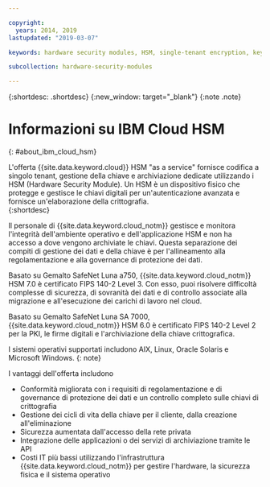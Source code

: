 ```yaml
---

copyright:
  years: 2014, 2019
lastupdated: "2019-03-07"

keywords: hardware security modules, HSM, single-tenant encryption, key management, Gemalto SafeNet Luna, FIPS certified, cryptographic, keys,

subcollection: hardware-security-modules

---
```


{:shortdesc: .shortdesc}
{:new_window: target="_blank"}
{:note .note}

# Informazioni su IBM Cloud HSM
{: #about_ibm_cloud_hsm}

L'offerta {{site.data.keyword.cloud}} HSM "as a service" fornisce codifica a singolo tenant, gestione della chiave e archiviazione dedicate utilizzando i HSM (Hardware Security Module). Un HSM è un dispositivo fisico che protegge e gestisce le chiavi digitali per un'autenticazione avanzata e fornisce un'elaborazione della crittografia.  
{:shortdesc}

Il personale di {{site.data.keyword.cloud_notm}} gestisce e monitora l'integrità dell'ambiente operativo e dell'applicazione HSM e non ha accesso a dove vengono archiviate le chiavi. Questa separazione dei compiti di gestione dei dati e della chiave è per l'allineamento alla regolamentazione e alla governance di protezione dei dati.

Basato su Gemalto SafeNet Luna a750, {{site.data.keyword.cloud_notm}} HSM 7.0 è certificato FIPS 140-2 Level 3. Con esso, puoi risolvere difficoltà complesse di sicurezza, di sovranità dei dati e di controllo associate alla migrazione e all'esecuzione dei carichi di lavoro nel cloud.

Basato su Gemalto SafeNet Luna SA 7000, {{site.data.keyword.cloud_notm}} HSM 6.0 è certificato FIPS 140-2 Level 2 per la PKI, le firme digitali e l'archiviazione della chiave crittografica.

I sistemi operativi supportati includono AIX, Linux, Oracle Solaris e Microsoft Windows.
{: note}

I vantaggi dell'offerta includono

  * Conformità migliorata con i requisiti di regolamentazione e di governance di protezione dei dati e un controllo completo sulle chiavi di crittografia
  * Gestione dei cicli di vita della chiave per il cliente, dalla creazione all'eliminazione
  * Sicurezza aumentata dall'accesso della rete privata
  * Integrazione delle applicazioni o dei servizi di archiviazione tramite le API
  * Costi IT più bassi utilizzando l'infrastruttura {{site.data.keyword.cloud_notm}} per gestire l'hardware, la sicurezza fisica e il sistema operativo

